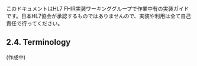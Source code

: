 このドキュメントはHL7 FHIR実装ワーキンググループで作業中有の実装ガイドです。日本HL7協会が承認するものではありませんので、実装や利用は全て自己責任で行ってください。
## 2.4. Terminology
(作成中)
